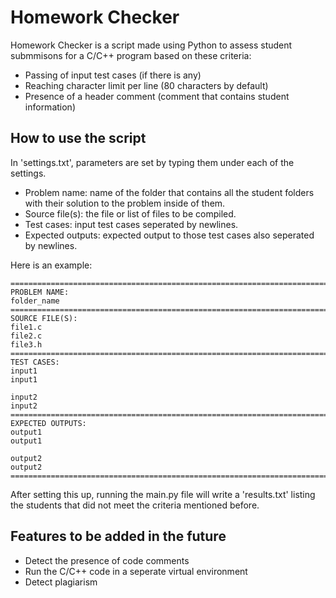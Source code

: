 # Homework Checker

Homework Checker is a script made using Python to assess student submmisons for a C/C++ program based on these criteria: 
- Passing of input test cases (if there is any)
- Reaching character limit per line (80 characters by default)
- Presence of a header comment (comment that contains student information)

## How to use the script

In 'settings.txt', parameters are set by typing them under each of the settings.

- Problem name: name of the folder that contains all the student folders with their solution to the problem inside of them.
- Source file(s): the file or list of files to be compiled.
- Test cases: input test cases seperated by newlines.
- Expected outputs: expected output to those test cases also seperated by newlines.

Here is an example:
```
===============================================================================
PROBLEM NAME:
folder_name
===============================================================================
SOURCE FILE(S):
file1.c
file2.c
file3.h
===============================================================================
TEST CASES:
input1
input1

input2
input2
===============================================================================
EXPECTED OUTPUTS:
output1
output1

output2
output2
===============================================================================

```

After setting this up, running the main.py file will write a 'results.txt' listing the students that did not meet the criteria mentioned before.

## Features to be added in the future

- Detect the presence of code comments
- Run the C/C++ code in a seperate virtual environment
- Detect plagiarism